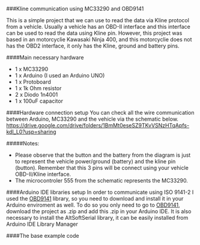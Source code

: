 ###Kline communication using MC33290 and OBD9141

This is a simple project that we can use to read the data via Kline protocol from a vehicle. Usually a vehicle has
an OBD-II interface and this interface can be used to read the data using Kline pin. However, this project was based in an
motorcyclie Kawasaki Ninja 400, and this motorcyclie does not has the OBD2 interface, it only has the Kline, ground and battery pins.

####Main necessary hardware

- 1 x MC33290
- 1 x Arduino (I used an Arduino UNO)
- 1 x Protoboard
- 1 x 1k Ohm resistor
- 2 x Diodo 1n4001
- 1 x 100uF capacitor

####Hardware connection setup
You can check all the wire communication between Arduino, MC33290 and the vehicle via the schematic below.
https://drive.google.com/drive/folders/1BmMt0eseSZ9TKvVSNzHTqApfs-kdl_L0?usp=sharing

#####Notes:
- Please observe that the button and the battery from the diagram is just to represent the vehicle power/ground (battery) and the kline pin (button). Remember that this 3 pins will be connect using your vehicle OBD-II/Kline interface.
- The microcontroler 555 from the schematic represents the MC33290.

####Arduino IDE libraries setup
In order to communicate using ISO 9141-2 I used the [OBD9141][obd9141] library, so you need to download and install it in your Arduino enviroment as well. To do so you only need to go to [OBD9141][obd9141], download the project as .zip and add this .zip in your Arduino IDE.
It is also necessary to install the AltSoftSerial library, it can be easily installed from Arduino IDE Library Manager

####The base example code

[obd9141]: https://github.com/iwanders/OBD9141